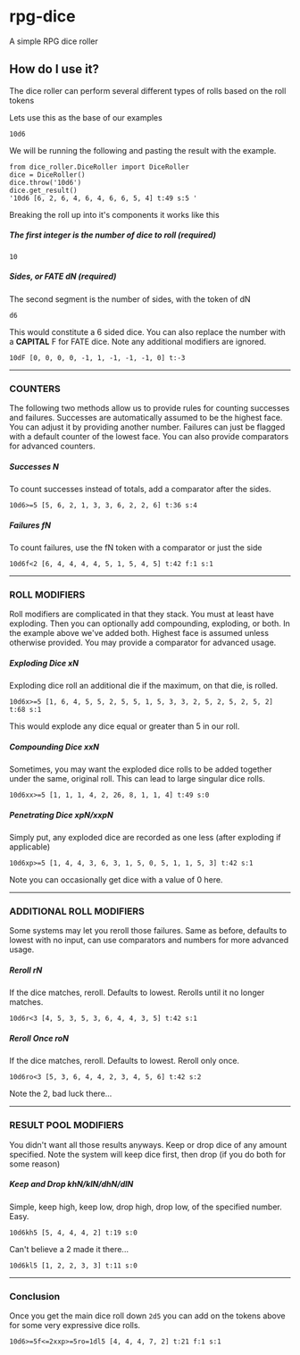 # rpg-dice
A simple RPG dice roller


## How do I use it?
The dice roller can perform several different types of rolls based on the roll tokens

Lets use this as the base of our examples

```10d6```

We will be running the following and pasting the result with the example.

```
from dice_roller.DiceRoller import DiceRoller
dice = DiceRoller()
dice.throw('10d6')
dice.get_result()
'10d6 [6, 2, 6, 4, 6, 4, 6, 6, 5, 4] t:49 s:5 '

```

Breaking the roll up into it's components it works like this

##### The first integer is the number of dice to roll (required)

```10```

##### Sides, or FATE dN (required)
The second segment is the number of sides, with the token of dN

```d6```

This would constitute a 6 sided dice. You can also replace the number with a **CAPITAL** F for FATE 
dice. Note any additional modifiers are ignored.

```
10dF [0, 0, 0, 0, -1, 1, -1, -1, -1, 0] t:-3 
```

---

### COUNTERS
The following two methods allow us to provide rules for counting successes and failures. Successes are
automatically assumed to be the highest face. You can adjust it by providing another number. Failures
can just be flagged with a default counter of the lowest face. You can also provide comparators for
advanced counters.

##### Successes N
To count successes instead of totals, add a comparator after the sides.

```
10d6>=5 [5, 6, 2, 1, 3, 3, 6, 2, 2, 6] t:36 s:4
```

##### Failures fN
To count failures, use the fN token with a comparator or just the side

```
10d6f<2 [6, 4, 4, 4, 4, 5, 1, 5, 4, 5] t:42 f:1 s:1
```

---

### ROLL MODIFIERS
Roll modifiers are complicated in that they stack. You must at least have exploding. Then you can 
optionally add compounding, exploding, or both. In the example above we've added both. Highest face
is assumed unless otherwise provided.  You may provide a comparator for advanced usage.

##### Exploding Dice xN
Exploding dice roll an additional die if the maximum, on that die, is rolled.

```
10d6x>=5 [1, 6, 4, 5, 5, 2, 5, 5, 1, 5, 3, 3, 2, 5, 2, 5, 2, 5, 2] t:68 s:1
```

This would explode any dice equal or greater than 5 in our roll.

##### Compounding Dice xxN
Sometimes, you may want the exploded dice rolls to be added together under the same, original roll. 
This can lead to large singular dice rolls.

```
10d6xx>=5 [1, 1, 1, 4, 2, 26, 8, 1, 1, 4] t:49 s:0 
```

##### Penetrating Dice xpN/xxpN
Simply put, any exploded dice are recorded as one less (after exploding if applicable)

```
10d6xp>=5 [1, 4, 4, 3, 6, 3, 1, 5, 0, 5, 1, 1, 5, 3] t:42 s:1
```

Note you can occasionally get dice with a value of 0 here.

---

### ADDITIONAL ROLL MODIFIERS
Some systems may let you reroll those failures. Same as before, defaults to lowest with no input, can
use comparators and numbers for more advanced usage.

##### Reroll rN
If the dice matches, reroll. Defaults to lowest. Rerolls until it no longer matches.

```
10d6r<3 [4, 5, 3, 5, 3, 6, 4, 4, 3, 5] t:42 s:1 
```

##### Reroll Once roN
If the dice matches, reroll. Defaults to lowest. Reroll only once.

```
10d6ro<3 [5, 3, 6, 4, 4, 2, 3, 4, 5, 6] t:42 s:2
```

Note the 2, bad luck there...

---

### RESULT POOL MODIFIERS
You didn't want all those results anyways. Keep or drop dice of any amount specified. Note the 
system will keep dice first, then drop (if you do both for some reason)

##### Keep and Drop khN/klN/dhN/dlN
Simple, keep high, keep low, drop high, drop low, of the specified number. Easy.

```
10d6kh5 [5, 4, 4, 4, 2] t:19 s:0 
```
Can't believe a 2 made it there...

```
10d6kl5 [1, 2, 2, 3, 3] t:11 s:0
```

---
### Conclusion
Once you get the main dice roll down ```2d5``` you can add on the tokens above for some very
expressive dice rolls.

```
10d6>=5f<=2xxp>=5ro=1dl5 [4, 4, 4, 7, 2] t:21 f:1 s:1
```
